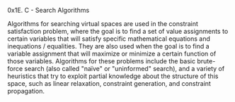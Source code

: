 0x1E. C - Search Algorithms

Algorithms for searching virtual spaces are used in the constraint satisfaction problem, where the goal is to find a set of value assignments to certain variables that will satisfy specific mathematical equations and inequations / equalities. They are also used when the goal is to find a variable assignment that will maximize or minimize a certain function of those variables. Algorithms for these problems include the basic brute-force search (also called "naïve" or "uninformed" search), and a variety of heuristics that try to exploit partial knowledge about the structure of this space, such as linear relaxation, constraint generation, and constraint propagation.
